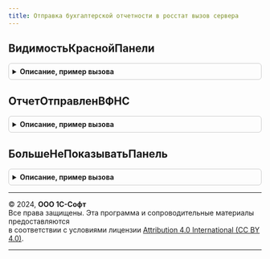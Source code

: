 ```yaml
---
title: Отправка бухгалтерской отчетности в росстат вызов сервера
---
```



## ВидимостьКраснойПанели
<details style="margin: 1em 0; padding: 0.5em; border: 1px solid #ccc; border-radius: 6px;">

<summary style="font-weight: bold; cursor: pointer;">Описание, пример вызова</summary>

```bsl

Функция ВидимостьКраснойПанели(СтруктураРеквизитовФормы, ОтчетВРосстат) Экспорт
```

Пример вызова
```bsl
Результат = ОтправкаБухгалтерскойОтчетностиВРосстатВызовСервера.ВидимостьКраснойПанели(СтруктураРеквизитовФормы, ОтчетВРосстат) 
```
</details>

## ОтчетОтправленВФНС
<details style="margin: 1em 0; padding: 0.5em; border: 1px solid #ccc; border-radius: 6px;">

<summary style="font-weight: bold; cursor: pointer;">Описание, пример вызова</summary>

```bsl

Функция ОтчетОтправленВФНС(СтруктураРеквизитовФормы) Экспорт
```

Пример вызова
```bsl
Результат = ОтправкаБухгалтерскойОтчетностиВРосстатВызовСервера.ОтчетОтправленВФНС(СтруктураРеквизитовФормы) 
```
</details>

## БольшеНеПоказыватьПанель
<details style="margin: 1em 0; padding: 0.5em; border: 1px solid #ccc; border-radius: 6px;">

<summary style="font-weight: bold; cursor: pointer;">Описание, пример вызова</summary>

```bsl

Процедура БольшеНеПоказыватьПанель(мСохраненныйДок) Экспорт
```

Пример вызова
```bsl
ОтправкаБухгалтерскойОтчетностиВРосстатВызовСервера.БольшеНеПоказыватьПанель(мСохраненныйДок) 
```
</details>

---

© 2024, **ООО 1С-Софт**  
Все права защищены. Эта программа и сопроводительные материалы предоставляются  
в соответствии с условиями лицензии [Attribution 4.0 International (CC BY 4.0)](https://creativecommons.org/licenses/by/4.0/legalcode).

---
